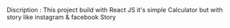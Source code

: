 Discription : This project build with React JS it's simple Calculator but with story like instagram & facebook Story